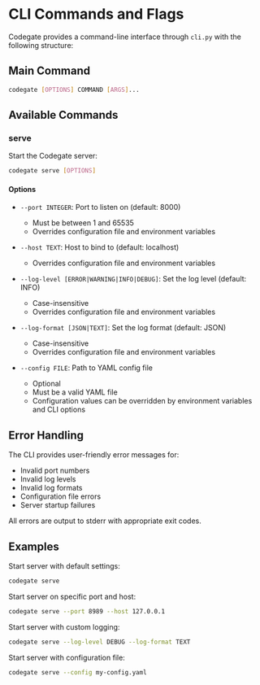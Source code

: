 # CLI Commands and Flags

Codegate provides a command-line interface through `cli.py` with the following
structure:

## Main Command

```bash
codegate [OPTIONS] COMMAND [ARGS]...
```

## Available Commands

### serve

Start the Codegate server:

```bash
codegate serve [OPTIONS]
```

#### Options

- `--port INTEGER`: Port to listen on (default: 8000)
  - Must be between 1 and 65535
  - Overrides configuration file and environment variables
  
- `--host TEXT`: Host to bind to (default: localhost)
  - Overrides configuration file and environment variables
  
- `--log-level [ERROR|WARNING|INFO|DEBUG]`: Set the log level (default: INFO)
  - Case-insensitive
  - Overrides configuration file and environment variables
  
- `--log-format [JSON|TEXT]`: Set the log format (default: JSON)
  - Case-insensitive
  - Overrides configuration file and environment variables
  
- `--config FILE`: Path to YAML config file
  - Optional
  - Must be a valid YAML file
  - Configuration values can be overridden by environment variables and CLI options

## Error Handling

The CLI provides user-friendly error messages for:
- Invalid port numbers
- Invalid log levels
- Invalid log formats
- Configuration file errors
- Server startup failures

All errors are output to stderr with appropriate exit codes.

## Examples

Start server with default settings:
```bash
codegate serve
```

Start server on specific port and host:
```bash
codegate serve --port 8989 --host 127.0.0.1
```

Start server with custom logging:
```bash
codegate serve --log-level DEBUG --log-format TEXT
```

Start server with configuration file:
```bash
codegate serve --config my-config.yaml
